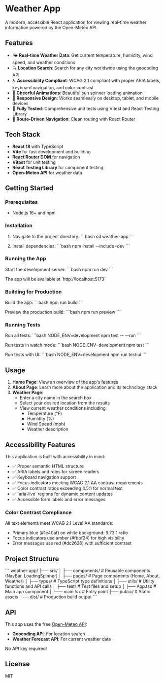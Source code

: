 # Weather App

A modern, accessible React application for viewing real-time weather information powered by the Open-Meteo API.

## Features

- 🌤️ **Real-time Weather Data**: Get current temperature, humidity, wind speed, and weather conditions
- 🔍 **Location Search**: Search for any city worldwide using the geocoding API
- ♿ **Accessibility Compliant**: WCAG 2.1 compliant with proper ARIA labels, keyboard navigation, and color contrast
- 🎨 **Cheerful Animations**: Beautiful sun spinner loading animation
- 📱 **Responsive Design**: Works seamlessly on desktop, tablet, and mobile devices
- 🧪 **Fully Tested**: Comprehensive unit tests using Vitest and React Testing Library
- 🧭 **Route-Driven Navigation**: Clean routing with React Router

## Tech Stack

- **React 18** with TypeScript
- **Vite** for fast development and building
- **React Router DOM** for navigation
- **Vitest** for unit testing
- **React Testing Library** for component testing
- **Open-Meteo API** for weather data

## Getting Started

### Prerequisites

- Node.js 16+ and npm

### Installation

1. Navigate to the project directory:
\`\`\`bash
cd weather-app
\`\`\`

2. Install dependencies:
\`\`\`bash
npm install --include=dev
\`\`\`

### Running the App

Start the development server:
\`\`\`bash
npm run dev
\`\`\`

The app will be available at \`http://localhost:5173\`

### Building for Production

Build the app:
\`\`\`bash
npm run build
\`\`\`

Preview the production build:
\`\`\`bash
npm run preview
\`\`\`

### Running Tests

Run all tests:
\`\`\`bash
NODE_ENV=development npm test -- --run
\`\`\`

Run tests in watch mode:
\`\`\`bash
NODE_ENV=development npm test
\`\`\`

Run tests with UI:
\`\`\`bash
NODE_ENV=development npm run test:ui
\`\`\`

## Usage

1. **Home Page**: View an overview of the app's features
2. **About Page**: Learn more about the application and its technology stack
3. **Weather Page**:
   - Enter a city name in the search box
   - Select your desired location from the results
   - View current weather conditions including:
     - Temperature (°F)
     - Humidity (%)
     - Wind Speed (mph)
     - Weather description

## Accessibility Features

This application is built with accessibility in mind:

- ✅ Proper semantic HTML structure
- ✅ ARIA labels and roles for screen readers
- ✅ Keyboard navigation support
- ✅ Focus indicators meeting WCAG 2.1 AA contrast requirements
- ✅ Color contrast ratios exceeding 4.5:1 for normal text
- ✅ \`aria-live\` regions for dynamic content updates
- ✅ Accessible form labels and error messages

### Color Contrast Compliance

All text elements meet WCAG 2.1 Level AA standards:
- Primary blue (#1e40af) on white background: 9.73:1 ratio
- Focus indicators use amber (#fbbf24) for high visibility
- Error messages use red (#dc2626) with sufficient contrast

## Project Structure

\`\`\`
weather-app/
├── src/
│   ├── components/       # Reusable components (NavBar, LoadingSpinner)
│   ├── pages/           # Page components (Home, About, Weather)
│   ├── types/           # TypeScript type definitions
│   ├── utils/           # Utility functions and API calls
│   ├── test/            # Test files and setup
│   ├── App.tsx          # Main app component
│   └── main.tsx         # Entry point
├── public/              # Static assets
└── dist/                # Production build output
\`\`\`

## API

This app uses the free [Open-Meteo API](https://open-meteo.com/):
- **Geocoding API**: For location search
- **Weather Forecast API**: For current weather data

No API key required!

## License

MIT
